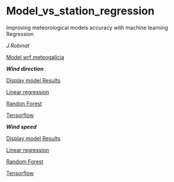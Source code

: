 # Model_vs_station_regression


Improving meteorological models accuracy with machine learning Regression

*J.Robinat*

[Model wrf meteogalicia](http://mapas.intecmar.gal/plancamgal/)

***Wind direction***

[Display model Results](https://github.com/granantuin/Model_vs_station_regression/blob/master/Display_dir.ipynb)

[Linear regression](https://github.com/granantuin/Model_vs_station_regression/blob/master/Linear_dir.ipynb)

[Randon Forest](https://github.com/granantuin/Model_vs_station_regression/blob/master/Randomforest_dir.ipynb)

[Tensorflow](https://github.com/granantuin/Model_vs_station_regression/blob/master/tensorflow_dir.ipynb)


***Wind speed***

[Display model Results](https://github.com/granantuin/Model_vs_station_regression/blob/master/Display_spd.ipynb)

[Linear regression](https://github.com/granantuin/Model_vs_station_regression/blob/master/Linear_spd.ipynb)

[Random Forest](https://github.com/granantuin/Model_vs_station_regression/blob/master/Randomforest_spd.ipynb)

[Tensorflow](https://github.com/granantuin/Model_vs_station_regression/blob/master/Tensorflow_spd.ipynb)
